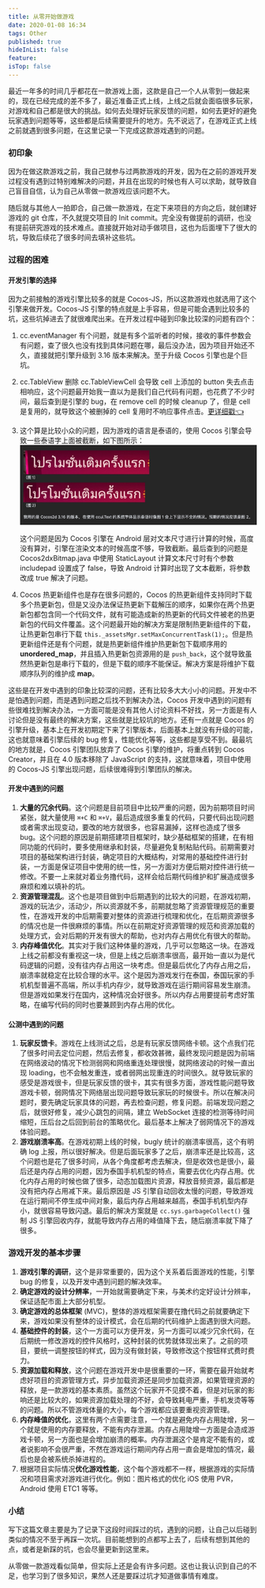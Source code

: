 ```yaml
---
title: 从零开始做游戏
date: 2020-01-08 16:34
tags: Other
published: true
hideInList: false
feature: 
isTop: false
---
```


最近一年多的时间几乎都花在一款游戏上面，这款是自己一个人从零到一做起来的，现在已经完成的差不多了，最近准备正式上线，上线之后就会面临很多玩家，对游戏和自己都是很大的挑战。如何去处理好玩家反馈的问题，如何去更好的避免玩家遇到问题等等，这些都是后续需要提升的地方。先不说远了，在游戏正式上线之前就遇到很多问题，在这里记录一下完成这款游戏遇到的问题。

<!-- more -->

### 初印象

因为在做这款游戏之前，我自己就参与过两款游戏的开发，因为在之前的游戏开发过程没有遇到过特别难解决的问题，并且在出现的时候也有人可以求助，就导致自己盲目自信，认为自己从零做一款游戏应该问题不大。

随后就与其他人一拍即合，自己做一款游戏，在定下来项目的方向之后，就创建好游戏的 git 仓库，不久就提交项目的 Init commit。完全没有做提前的调研，也没有提前研究游戏的技术难点。直接就开始对动手做项目，这也为后面埋下了很大的坑，导致后续花了很多时间去填补这些坑。

### 过程的困难

#### 开发引擎的选择

因为之前接触的游戏引擎比较多的就是 Cocos-JS，所以这款游戏也就选用了这个引擎来做开发。Cocos-JS 引擎的特点就是上手容易，但是可能会遇到比较多的坑，这些坑掉进去了就很难爬出来。在开发过程中碰到印象比较深的问题有四个：
1. cc.eventManager 有个问题，就是有多个监听者的时候，接收的事件参数会有问题，查了很久也没有找到具体问题在哪，最后没办法，因为项目开始还不久，直接就把引擎升级到 3.16 版本来解决。至于升级 Cocos 引擎也是个巨坑。
2. cc.TableView 删除 cc.TableViewCell 会导致 cell 上添加的 button 失去点击相响应，这个问题最开始我一直以为是我们自己代码有问题，也花费了不少时间，最后查到是引擎的 bug，在 remove cell 的时候 cleanup 了，但是 cell 是复用的，就导致这个被删掉的 cell 复用时不响应事件点击。[更详细戳👈][1]
3. 这个算是比较小众的问题，因为游戏的语言是泰语的，使用 Cocos 引擎会导致一些泰语字上面被截断，如下图所示：
    ![泰语字体截断](https://github.com/LZhenHong/BlogImages/blob/master/15844405218446.jpg?raw=true)

    这个问题是因为 Cocos 引擎在 Android 层对文本尺寸进行计算的时候，高度没有算对，引擎在渲染文本的时候高度不够，导致截断。最后查到的问题是 Cocos2dxBitmap.java 中使用 StaticLayout 计算文本尺寸时有个参数 includepad 设置成了 false，导致 Android 计算时出现了文本截断，将参数改成 true 解决了问题。
    
4. Cocos 热更新组件也是存在很多问题的，Cocos 的热更新组件支持同时下载多个热更新包，但是又没办法保证热更新下载解压的顺序，如果你在两个热更新包都包含同一个代码文件，就有可能造成新的热更新的代码文件被老的热更新包的代码文件覆盖。这个问题最开始的解决方案是限制热更新组件的下载，让热更新包串行下载 `this._assetsMgr.setMaxConcurrentTask(1);`。但是热更新组件还是有个问题，就是热更新组件维护热更新包下载顺序用的 **unordered_map**，并且插入热更新包资源用的是 `push_back`，这个就导致虽然热更新包是串行下载的，但是下载的顺序不能保证。解决方案是将维护下载顺序队列的维护成 **map**。
    
这些是在开发中遇到的印象比较深的问题，还有比较多大大小小的问题。开发中不是怕遇到问题，而是遇到问题之后找不到解决办法，Cocos 开发中遇到的问题有些很难找到解决办法，一方面可能是没有其他人讨论资料不好找，另一方面是有人讨论但是没有最终的解决方案，这些就是比较坑的地方。还有一点就是 Cocos 的引擎升级，基本上在开发初期定下来了引擎版本，后面基本上就没有升级的可能，这也就意味着引擎后续的 bug 修复，性能优化等等，这些都是享受不到。最最坑的地方就是，Cocos 引擎团队放弃了 Cocos 引擎的维护，将重点转到 Cocos Creator，并且在 4.0 版本移除了 JavaScript 的支持，这就意味着，项目中使用的 Cocos-JS 引擎出现问题，后续很难得到引擎团队的解决。
<!-- 还有些问题就是 Cocos 引擎本身的稳定性，也不如其他的引擎，在游戏上线之后崩溃率是比较高的，后续经过了一系列优化才降低到比较合理的水平。 -->

#### 开发中遇到的问题

1. **大量的冗余代码**。这个问题是目前项目中比较严重的问题，因为前期项目时间紧张，就大量使用 `⌘+C` 和 `⌘+V`，最后造成很多重复的代码，只要代码出现问题或者需求出现变动，要改的地方就很多，也容易漏掉，这样也造成了很多 bug。这个问题的原因是前期搭建项目框架时，缺少基础框架的搭建，在有相同功能的代码时，要多使用继承和封装，尽量避免复制粘贴代码。前期需要对项目的基础架构进行封装，确定项目的大概结构，对常用的基础控件进行封装，一方面是保证项目中使用的统一性，另一方面对方便后期对控件进行统一修改。不要一上来就对着业务撸代码，这样会给后期代码维护和扩展造成很多麻烦和难以填补的坑。
2. **资源管理混乱**。这个也是项目做到中后期遇到的比较大的问题，在游戏初期，游戏的玩法少，活动少，所以资源就不多，前期就忽略了资源管理规范的重要性，在游戏开发的中后期需要对整体的资源进行梳理和优化，在后期资源很多的情况也是一件很麻烦的事情。所以在前期定好资源管理的规范和资源加载的处理方式，会对后期的开发有很大的帮助，也对内存占用优化有很大的帮助。
3. **内存峰值优化**。其实对于我们这种体量的游戏，几乎可以忽略这一块。在游戏上线之前都没有重视这一块，但是上线之后崩溃率很高，最开始一直以为是代码逻辑的问题，没有往内存占用这一块考虑。但是最后优化了内存占用之后，崩溃率就稳定在比较合理的水平。这个是因为游戏发行在泰国，泰国玩家的手机机型普遍不高端，所以手机内存少，就导致游戏在运行期间容易发生崩溃。但是游戏如果发行在国内，这种情况会好很多。所以内存占用要提前考虑好策略，在编写代码的同时也要兼顾到内存占用的优化。

#### 公测中遇到的问题

1. **玩家反馈卡**。游戏在上线测试之后，总是有玩家反馈网络卡顿。这个点我们花了很多时间去定位问题，然后去修复，都收效甚微，最终发现问题是因为前端在网络波动的情况下检测弱网和网络重连处理很慢，就网络波动的时候一直出现 loading，也不会触发重连，或者弱网出现重连的时间很久。就导致玩家的感受是游戏很卡，但是玩家反馈的很卡，其实有很多方面，游戏性能问题导致游戏卡顿，弱网情况下网络层出现问题导致玩家玩的时候很卡。所以在解决问题时，要先确定玩家具体的问题，再去检查问题，修复问题。前端发现问题之后，就很好修复，减少心跳包的间隔，建立 WebSocket 连接的检测等待时间缩短，压后台之后回到前台的策略优化。最后基本上解决了弱网情况下的游戏体验问题。
2. **游戏崩溃率高**。在游戏初期上线的时候，bugly 统计的崩溃率很高，这个有明确 log 上报，所以很好解决。但是后面玩家多了之后，崩溃率还是比较高，这个问题也是花了很多时间，从各个角度都考虑去解决，但是收效也是很小，最后还是内存占用的问题，因为泰国手机机型的特点，需要去优化内存占用。优化内存占用的时候也做了很多，动态加载图片资源，释放音频资源，最后都是没有把内存占用减下来。最后原因是 JS 引擎自动回收太慢的问题，导致游戏在运行期间不停生成中间对象，最后内存占用越来越高，泰国手机机型内存小，就很容易导致闪退。最后的解决方案就是 `cc.sys.garbageCollect()` 强制 JS 引擎回收内存，就能导致内存占用的峰值降下去，随后崩溃率就下降了很多。

### 游戏开发的基本步骤

1. **游戏引擎的调研**，这个是非常重要的，因为这个关系着后面游戏的性能，引擎 bug 的修复，以及开发中遇到问题的解决效率。
2. **确定游戏的设计分辨率**，一开始就需要确定下来，与美术约定好设计分辨率，保证适配市面上大部分机型。
3. **确定游戏的总体框架** (MVC)，整体的游戏框架需要在撸代码之前就要确定下来，游戏如果没有整体的设计模式，会在后期的代码维护上面遇到很大问题。
4. **基础控件的封装**，这个一方面可以方便开发，另一方面可以减少冗余代码，在后期统一修改游戏的控件风格时，这种封装的优势就体现出来了。之前的项目，要统一调整按钮的样式，因为没有做封装，导致修改这个按钮样式费时费力。
5. **资源加载和释放**，这个问题在游戏开发中是很重要的一环，需要在最开始就考虑好项目的资源管理方式，异步加载资源还是同步加载资源，如果管理资源的释放，是一款游戏的基本素质。虽然这个玩家开不见摸不着，但是对玩家的影响还是比较大的，如果资源加载处理的不好，会导致耗电严重，手机发烫等等的问题。所以不管游戏体量的大小，每个游戏都应该要重视资源管理。
6. **内存峰值的优化**，这里有两个点需要注意，一个就是避免内存占用陡增，另一个就是使用的内存要释放，不能有内存泄漏。内存占用陡增一方面是会造成游戏卡顿，另一方面也是会增加崩溃的概率。内存泄漏这个是肯定不能有的，或者说影响不会很严重，不然在游戏运行期间内存占用一直会是增加的情况，最后也是会被系统杀掉进程的。
7. 根据项目实际情况**优化游戏性能**，这个每个游戏都不一样，根据游戏的实际情况和项目需求对游戏进行优化。例如：图片格式的优化 iOS 使用 PVR，Android 使用 ETC1 等等。

### 小结

写下这篇文章主要是为了记录下这段时间踩过的坑，遇到的问题，让自己以后碰到类似的情况不至于再踩一次坑。目前能想到的点都写上去了，后续有想到其他的点，或者是新踩的坑，也会尽量更新到这里来。

从零做一款游戏看似简单，但实际上还是会有许多问题。这也让我认识到自己的不足，也学习到了很多知识，果然人还是要踩过坑才知道做事情有难度。

<!-- 链接 -->
[1]: https://github.com/cocos2d/cocos2d-x/issues/18423
